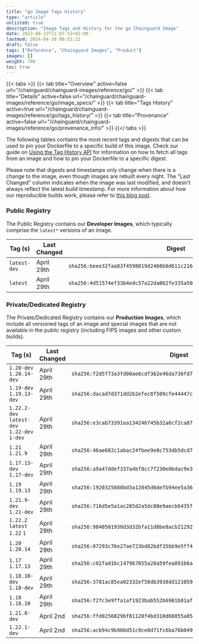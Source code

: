 ```yaml
---
title: "go Image Tags History"
type: "article"
unlisted: true
description: "Image Tags and History for the go Chainguard Image"
date: 2023-06-22T11:07:52+02:00
lastmod: 2024-04-30 00:52:22
draft: false
tags: ["Reference", "Chainguard Images", "Product"]
images: []
weight: 700
toc: true
---
```


{{< tabs >}}
{{< tab title="Overview" active=false url="/chainguard/chainguard-images/reference/go/" >}}
{{< tab title="Details" active=false url="/chainguard/chainguard-images/reference/go/image_specs/" >}}
{{< tab title="Tags History" active=true url="/chainguard/chainguard-images/reference/go/tags_history/" >}}
{{< tab title="Provenance" active=false url="/chainguard/chainguard-images/reference/go/provenance_info/" >}}
{{</ tabs >}}

The following tables contains the most recent tags and digests that can be used to pin your Dockerfile to a specific build of this image. Check our guide on [Using the Tag History API](/chainguard/chainguard-images/using-the-tag-history-api/) for information on how to fetch all tags from an image and how to pin your Dockerfile to a specific digest.

Please note that digests and timestamps only change when there is a change to the image, even though images are rebuilt every night. The "Last Changed" column indicates when the image was last modified, and doesn't always reflect the latest build timestamp. For more information about how our reproducible builds work, please refer to [this blog post](https://www.chainguard.dev/unchained/reproducing-chainguards-reproducible-image-builds).

### Public Registry
The Public Registry contains our **Developer Images**, which typically comprise the `latest*` versions of an image.

| Tag (s)       | Last Changed | Digest                                                                    |
|---------------|--------------|---------------------------------------------------------------------------|
|  `latest-dev` | April 29th   | `sha256:beee32faa83f4598019d2468b0d611c2163e3521fb8e090925f7ce9aa38ecb4f` |
|  `latest`     | April 29th   | `sha256:4d51574ef33b4edc57a22da062fe335a500eda30a1f1315cb39b4977bf2aef5f` |


### Private/Dedicated Registry
The Private/Dedicated Registry contains our **Production Images**, which include all versioned tags of an image and special images that are not available in the public registry (including FIPS images and other custom builds).

| Tag (s)                                       | Last Changed | Digest                                                                    |
|-----------------------------------------------|--------------|---------------------------------------------------------------------------|
|  `1.20-dev` `1.20.14-dev`                     | April 29th   | `sha256:f2d5f73a3fd00ae6cdf362e46da736fd71980ac172f251ce1f126bbfb363d533` |
|  `1.19-dev` `1.19.13-dev`                     | April 29th   | `sha256:dacad7d371dd2b2efec8f509cfe44447c487d492eeadeb27064308921185a04a` |
|  `1.22.2-dev` `latest-dev` `1.22-dev` `1-dev` | April 29th   | `sha256:e3cab73391ea134246745b32a6cf2ca871a13516c4c6587e480e907ec9cc98ad` |
|  `1.21` `1.21.9`                              | April 29th   | `sha256:46ae682c1abac24fbee9e8c753db5dcd77bc7a5db3e38649c4598fa1d1ce2d47` |
|  `1.17.13-dev` `1.17-dev`                     | April 29th   | `sha256:a9a47ddef337a4bf8cc7f230e0bdac9e3b938768a3cde26e23d5bfab090b7625` |
|  `1.19` `1.19.13`                             | April 29th   | `sha256:1920325880bd3a12845d6defb94ee5a3695296bd18bdf393cd7fd44440232475` |
|  `1.21.9-dev` `1.21-dev`                      | April 29th   | `sha256:716d5e5a1ac285d2a5dc88e9aecb6435fba3e11cd13cf2ba026200afbd4728f5` |
|  `1.22.2` `latest` `1.22` `1`                 | April 29th   | `sha256:9840501930d3d32bfa11d8be8acb21292a8898899d2882e0adfffb212ad24ef3` |
|  `1.20` `1.20.14`                             | April 29th   | `sha256:07293c76e27ae723bd82bdf35bb9e5ff4c9f5b0736e9c1806fe4ad0ab62a4162` |
|  `1.17` `1.17.13`                             | April 29th   | `sha256:c02fad16c147967055a28a59fea091b6af4f0c9d157fef1d1ac872cd81a9152f` |
|  `1.18.10-dev` `1.18-dev`                     | April 29th   | `sha256:3781ac85ea02332ef58db3938dd121059ac56b9bdbcdc8a5789f6cf732522c8d` |
|  `1.18` `1.18.10`                             | April 29th   | `sha256:f2fc3e9ffa1af1923bab552b6901b81af709305e63b0fcb26c2f3aff2e868653` |
|  `1.21.8-dev`                                 | April 2nd    | `sha256:ffd0256829bf81120f4bd310d68855a85e0c44103fc958272c8b514659a0c9cc` |
|  `1.22.1-dev`                                 | April 2nd    | `sha256:acb94c9b906d51c9ce0d71fc6ba76b049675753c96d7456043afe154493dbccc` |

